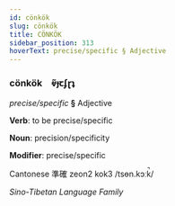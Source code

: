 ```yaml
---
id: cönkök
slug: cönkök
title: CÖNKÖK
sidebar_position: 313
hoverText: precise/specific § Adjective
---
```


### cönkök&emsp;<span kind="abugida">ⱴ̃ɟꞇʄɽʇ</span>

*precise/specific* **§** Adjective

**Verb**: to be precise/specific

**Noun**: precision/specificity

**Modifier**: precise/specific

Cantonese 準確 zeon2 kok3 /tsɵn.kɔːk̚/

*Sino-Tibetan Language Family*